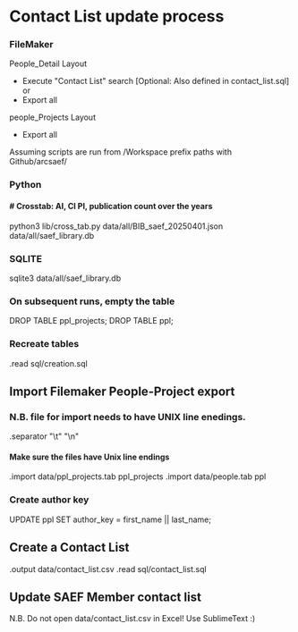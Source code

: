 # Contact List update process

### FileMaker
People_Detail Layout

 - Execute "Contact List" search [Optional: Also defined in contact_list.sql]
 or
 - Export all

people_Projects Layout
 - Export all

Assuming scripts are run from /Workspace prefix paths with Github/arcsaef/

### Python
#### # Crosstab: AI, CI PI, publication count over the years
python3 lib/cross_tab.py data/all/BIB_saef_20250401.json data/all/saef_library.db

### SQLITE
sqlite3 data/all/saef_library.db

### On subsequent runs, empty the table
DROP TABLE ppl_projects;
DROP TABLE ppl;

### Recreate tables
.read sql/creation.sql

## Import Filemaker People-Project export
### N.B. file for import needs to have UNIX line enedings.
.separator "\t" "\n"
#### Make sure the files have Unix line endings
.import data/ppl_projects.tab ppl_projects
.import data/people.tab ppl

### Create author key
UPDATE ppl SET author_key = first_name || last_name;

## Create a Contact List
.output data/contact_list.csv
.read   sql/contact_list.sql

## Update SAEF Member contact list
N.B. Do not open data/contact_list.csv in Excel! Use SublimeText :)

